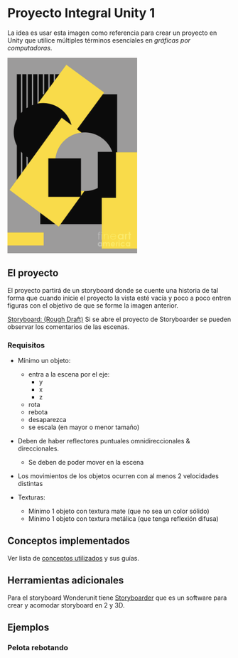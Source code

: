 # Proyecto Integral Unity 1

La idea es usar esta imagen como referencia para crear un proyecto en Unity que utilice múltiples términos esenciales en _gráficas por computadoras_.

![imagenReferencia](imgMds/FiguraGuia.png)

## El proyecto

El proyecto partirá de un storyboard donde se cuente una historia de tal forma que cuando inicie el proyecto la vista esté vacía y poco a poco entren figuras con el objetivo de que se forme la imagen anterior.

[Storyboard: (Rough Draft)](ProyectoIntegralUnity1Storyboard/exports/ProyectoIntegralUnity1Storyboard.gif) Si se abre el proyecto de Storyboarder se pueden observar los comentarios de las escenas.

### Requisitos

- Mínimo un objeto:

  - entra a la escena por el eje:
    - y
    - x
    - z
  - rota
  - rebota
  - desaparezca
  - se escala (en mayor o menor tamaño)

- Deben de haber reflectores puntuales omnidireccionales & direccionales.

  - Se deben de poder mover en la escena

- Los movimientos de los objetos ocurren con al menos 2 velocidades distintas

- Texturas:
  - Mínimo 1 objeto con textura mate (que no sea un color sólido)
  - Mínimo 1 objeto con textura metálica (que tenga reflexión difusa)

## Conceptos implementados

Ver lista de [conceptos utilizados](ConceptosGraficas.md) y sus guías.

## Herramientas adicionales

Para el storyboard Wonderunit tiene [Storyboarder](https://wonderunit.com/storyboarder/faq/#How-do-I-get-started) que es un software para crear y acomodar storyboard en 2 y 3D.

## Ejemplos

### Pelota rebotando

